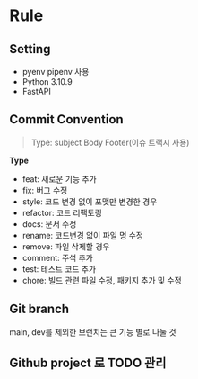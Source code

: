 # Rule

## Setting
- pyenv pipenv 사용
- Python 3.10.9
- FastAPI

## Commit Convention

> Type: subject
> Body
> Footer(이슈 트랙시 사용)

**Type**
- feat: 새로운 기능 추가
- fix: 버그 수정
- style: 코드 변경 없이 포맷만 변경한 경우
- refactor: 코드 리팩토링
- docs: 문서 수정
- rename: 코드변경 없이 파일 명 수정
- remove: 파일 삭제할 경우
- comment: 주석 추가
- test: 테스트 코드 추가
- chore: 빌드 관련 파일 수정, 패키지 추가 및 수정

## Git branch
main, dev를 제외한 브랜치는 큰 기능 별로 나눌 것

## Github project 로 TODO 관리


##

